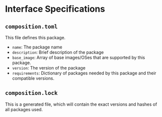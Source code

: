 # Interface Specifications

## `composition.toml`

This file defines this package.

- `name`: The package name
- `description`: Brief description of the package
- `base_image`: Array of base images/OSes that are supported by this package.
- `version`: The version of the package
- `requirements`: Dictionary of packages needed by this package and their compatible versions.

## `composition.lock`

This is a generated file, which will contain the exact versions and hashes of all packages used.
